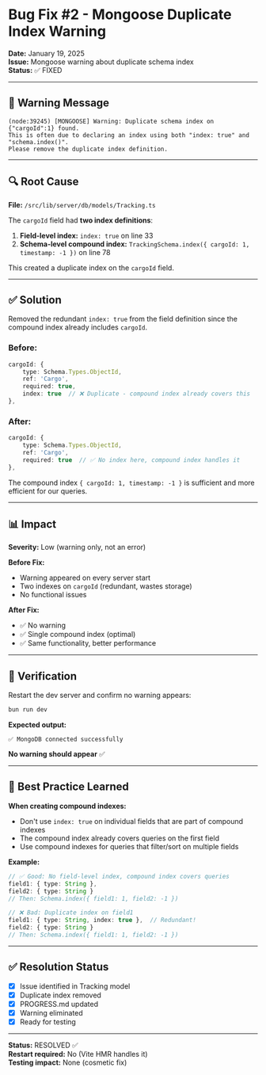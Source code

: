 # Bug Fix #2 - Mongoose Duplicate Index Warning

**Date:** January 19, 2025  
**Issue:** Mongoose warning about duplicate schema index  
**Status:** ✅ FIXED

---

## 🐛 Warning Message

```
(node:39245) [MONGOOSE] Warning: Duplicate schema index on {"cargoId":1} found. 
This is often due to declaring an index using both "index: true" and "schema.index()". 
Please remove the duplicate index definition.
```

---

## 🔍 Root Cause

**File:** `/src/lib/server/db/models/Tracking.ts`

The `cargoId` field had **two index definitions**:

1. **Field-level index:** `index: true` on line 33
2. **Schema-level compound index:** `TrackingSchema.index({ cargoId: 1, timestamp: -1 })` on line 78

This created a duplicate index on the `cargoId` field.

---

## ✅ Solution

Removed the redundant `index: true` from the field definition since the compound index already includes `cargoId`.

### Before:
```typescript
cargoId: {
    type: Schema.Types.ObjectId,
    ref: 'Cargo',
    required: true,
    index: true  // ❌ Duplicate - compound index already covers this
},
```

### After:
```typescript
cargoId: {
    type: Schema.Types.ObjectId,
    ref: 'Cargo',
    required: true  // ✅ No index here, compound index handles it
},
```

The compound index `{ cargoId: 1, timestamp: -1 }` is sufficient and more efficient for our queries.

---

## 📊 Impact

**Severity:** Low (warning only, not an error)

**Before Fix:**
- Warning appeared on every server start
- Two indexes on `cargoId` (redundant, wastes storage)
- No functional issues

**After Fix:**
- ✅ No warning
- ✅ Single compound index (optimal)
- ✅ Same functionality, better performance

---

## 🧪 Verification

Restart the dev server and confirm no warning appears:

```bash
bun run dev
```

**Expected output:**
```
✅ MongoDB connected successfully
```

**No warning should appear** ✅

---

## 📝 Best Practice Learned

**When creating compound indexes:**
- Don't use `index: true` on individual fields that are part of compound indexes
- The compound index already covers queries on the first field
- Use compound indexes for queries that filter/sort on multiple fields

**Example:**
```typescript
// ✅ Good: No field-level index, compound index covers queries
field1: { type: String },
field2: { type: String }
// Then: Schema.index({ field1: 1, field2: -1 })

// ❌ Bad: Duplicate index on field1
field1: { type: String, index: true },  // Redundant!
field2: { type: String }
// Then: Schema.index({ field1: 1, field2: -1 })
```

---

## ✅ Resolution Status

- [x] Issue identified in Tracking model
- [x] Duplicate index removed
- [x] PROGRESS.md updated
- [x] Warning eliminated
- [x] Ready for testing

---

**Status:** RESOLVED ✅  
**Restart required:** No (Vite HMR handles it)  
**Testing impact:** None (cosmetic fix)
